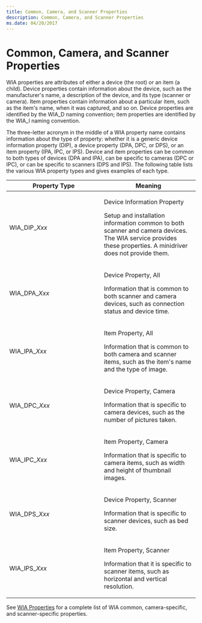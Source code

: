 ```yaml
---
title: Common, Camera, and Scanner Properties
description: Common, Camera, and Scanner Properties
ms.date: 04/20/2017
---
```


# Common, Camera, and Scanner Properties





WIA properties are attributes of either a device (the root) or an item (a child). Device properties contain information about the device, such as the manufacturer's name, a description of the device, and its type (scanner or camera). Item properties contain information about a particular item, such as the item's name, when it was captured, and so on. Device properties are identified by the WIA\_D naming convention; item properties are identified by the WIA\_I naming convention.

The three-letter acronym in the middle of a WIA property name contains information about the type of property: whether it is a generic device information property (DIP), a device property (DPA, DPC, or DPS), or an item property (IPA, IPC, or IPS). Device and item properties can be common to both types of devices (DPA and IPA), can be specific to cameras (DPC or IPC), or can be specific to scanners (DPS and IPS). The following table lists the various WIA property types and gives examples of each type.

<table>
<colgroup>
<col width="50%" />
<col width="50%" />
</colgroup>
<thead>
<tr class="header">
<th>Property Type</th>
<th>Meaning</th>
</tr>
</thead>
<tbody>
<tr class="odd">
<td><p>WIA_DIP_<em>Xxx</em></p></td>
<td><p>Device Information Property</p>
<p>Setup and installation information common to both scanner and camera devices. The WIA service provides these properties. A minidriver does not provide them.</p></td>
</tr>
<tr class="even">
<td><p>WIA_DPA_<em>Xxx</em></p></td>
<td><p>Device Property, All</p>
<p>Information that is common to both scanner and camera devices, such as connection status and device time.</p></td>
</tr>
<tr class="odd">
<td><p>WIA_IPA_<em>Xxx</em></p></td>
<td><p>Item Property, All</p>
<p>Information that is common to both camera and scanner items, such as the item's name and the type of image.</p></td>
</tr>
<tr class="even">
<td><p>WIA_DPC_<em>Xxx</em></p></td>
<td><p>Device Property, Camera</p>
<p>Information that is specific to camera devices, such as the number of pictures taken.</p></td>
</tr>
<tr class="odd">
<td><p>WIA_IPC_<em>Xxx</em></p></td>
<td><p>Item Property, Camera</p>
<p>Information that is specific to camera items, such as width and height of thumbnail images.</p></td>
</tr>
<tr class="even">
<td><p>WIA_DPS_<em>Xxx</em></p></td>
<td><p>Device Property, Scanner</p>
<p>Information that is specific to scanner devices, such as bed size.</p></td>
</tr>
<tr class="odd">
<td><p>WIA_IPS_<em>Xxx</em></p></td>
<td><p>Item Property, Scanner</p>
<p>Information that it is specific to scanner items, such as horizontal and vertical resolution.</p></td>
</tr>
</tbody>
</table>

 

See [WIA Properties](./wia-properties.md) for a complete list of WIA common, camera-specific, and scanner-specific properties.

 

